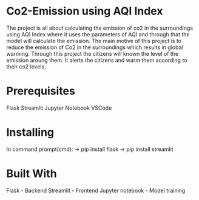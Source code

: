 # Co2-Emission using AQI Index
The project is all about calculating the emission of co2 in the surroundings using AQI Index where it uses the parameters of AQI and through that the model will calculate the emission. The main motive of this project is to reduce the emission of Co2 in the surroundings which results in global warming. Through this project the citizens will known the level of the emission aroung them. It alerts the citizens and warm them according to their co2 levels.

# Prerequisites
Flask
Streamlit
Jupyter Notebook
VSCode

# Installing
In command prompt(cmd):
-> pip install flask
-> pip install streamlit

# Built With
Flask - Backend
Streamlit - Frontend
Jupyter notebook - Model training
